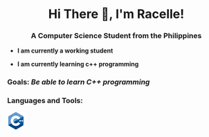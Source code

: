 <h1 align="center">Hi There 👋, I'm Racelle!</h1>
<h3 align="center">A Computer Science Student from the Philippines</h3>

- <p><b>I am currently a working student</b></p>
- <p><b>I am currently learning c++ programming</b></p>
<h3 align="left">Goals: <i>Be able to learn C++ programming</i></h3>
<p align="left">
</p>

<h3 align="left">Languages and Tools:</h3>
<p align="left"> <a href="https://www.w3schools.com/cpp/" target="_blank" rel="noreferrer"> <img src="https://raw.githubusercontent.com/devicons/devicon/master/icons/cplusplus/cplusplus-original.svg" alt="cplusplus" width="40" height="40"/> </a> </p>
